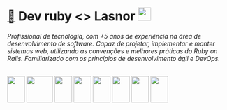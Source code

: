 # [:paperclip:](https://drive.google.com/file/d/1hmXImAke6uDrzBUVY8I9KIfQgY41oOO6/view?usp=drive_link) Dev ruby <> Lasnor <a href="https://linkedin.com/in/leandrolasnor"><img src="https://cdn.jsdelivr.net/gh/devicons/devicon/icons/linkedin/linkedin-original.svg" width="30" height="30"/></a>

######  Profissional de tecnologia, com +5 anos de experiência na área de desenvolvimento de software. Capaz de projetar, implementar e manter sistemas web, utilizando as convenções e melhores práticas do Ruby on Rails. Familiarizado com os princípios de desenvolvimento ágil e DevOps.

<img src="https://cdn.jsdelivr.net/gh/devicons/devicon/icons/vscode/vscode-original.svg" width="40" height="60" /> <img src="https://cdn.jsdelivr.net/gh/devicons/devicon/icons/docker/docker-original.svg" width="60" height="60"/> <img src="https://cdn.jsdelivr.net/gh/devicons/devicon/icons/kubernetes/kubernetes-plain.svg" width="40" height="60"/> <img loading="lazy" src="https://cdn.jsdelivr.net/gh/devicons/devicon/icons/ruby/ruby-original.svg" width="40" height="60" /> <img src="https://cdn.jsdelivr.net/gh/devicons/devicon/icons/rails/rails-plain.svg" width="40" height="60" /> <img src="https://cdn.jsdelivr.net/gh/devicons/devicon/icons/react/react-original.svg" width="40" height="60"/> <img src="https://cdn.jsdelivr.net/gh/devicons/devicon/icons/redux/redux-original.svg" width="40" height="60"/> <img loading="lazy" src="https://cdn.jsdelivr.net/gh/devicons/devicon/icons/git/git-original.svg" width="40" height="60"/>


